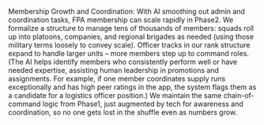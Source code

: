 Membership Growth and Coordination: With AI smoothing out admin and coordination tasks, FPA membership can scale rapidly in Phase2. We formalize a structure to manage tens of thousands of members: squads roll up into platoons, companies, and regional brigades as needed (using those military terms loosely to convey scale). Officer tracks in our rank structure expand to handle larger units – more members step up to command roles. (The AI helps identify members who consistently perform well or have needed expertise, assisting human leadership in promotions and assignments. For example, if one member coordinates supply runs exceptionally and has high peer ratings in the app, the system flags them as a candidate for a logistics officer position.) We maintain the same chain-of-command logic from Phase1, just augmented by tech for awareness and coordination, so no one gets lost in the shuffle even as numbers grow.